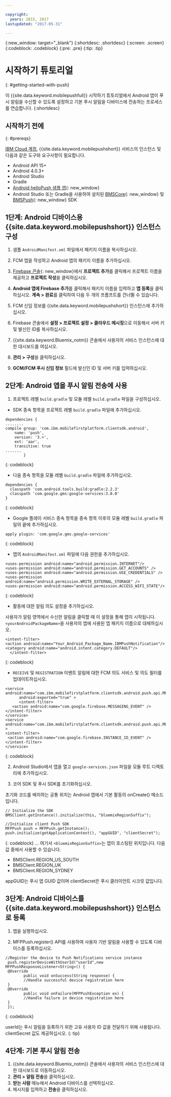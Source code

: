 ```yaml
---

copyright:
  years: 2015, 2017
lastupdated: "2017-05-31"

---
```


{:new_window: target="_blank"}
{:shortdesc: .shortdesc}
{:screen: .screen}
{:codeblock: .codeblock}
{:pre: .pre}
{:tip: .tip}

# 시작하기 튜토리얼
{: #getting-started-with-push}

이 {{site.data.keyword.mobilepushfull}} 시작하기 튜토리얼에서 Android 앱이 푸시 알림을 수신할 수 있도록 설정하고 기본 푸시 알림을 디바이스에 전송하는 프로세스를 연습합니다.
{:shortdesc}

<div id="prerequisites"></div>

## 시작하기 전에
{: #prereqs}

[IBM Cloud 계정](https://console.bluemix.net/registration/), {{site.data.keyword.mobilepushshort}} 서비스의 인스턴스 및 다음과 같은 도구와 요구사항이 필요합니다. 

  * Android API 15+
  * Android 4.0.3+
  * Android Studio
  * Gradle
  * [Android helloPush 샘플 앱](https://github.com/ibm-bluemix-mobile-services/bms-samples-android-hellopush){: new_window}
  * Android Studio 또는 Gradle을 사용하여 설치된 [BMSCore](https://github.com/ibm-bluemix-mobile-services/bms-clientsdk-android-core){: new_window} 및
  [BMSPush](https://github.com/ibm-bluemix-mobile-services/bms-clientsdk-android-push){: new_window} SDK

## 1단계: Android 디바이스용 {{site.data.keyword.mobilepushshort}} 인스턴스 구성

1. 샘플 `AndroidManifest.xml` 파일에서 패키지 이름을 복사하십시오.

2. FCM 앱을 작성하고 Android 앱의 패키지 이름을 추가하십시오. 
  1. [Firebase 콘솔](https://console.firebase.google.com){: new_window}에서 **프로젝트 추가**를 클릭해서
  프로젝트 이름을 제공하고 **프로젝트 작성**을 클릭하십시오.
  2. **Android 앱에 Firebase 추가**를 클릭해서 패키지 이름을 입력하고 **앱 등록**을 클릭하십시오. **계속 > 완료**를 클릭하여 다음 두 개의 프롬프트를 건너뛸 수 있습니다.  

3. FCM 신임 정보를 {{site.data.keyword.mobilepushshort}} 인스턴스에 추가하십시오. 
  1. Firebase 콘솔에서 **설정 > 프로젝트 설정 > 클라우드 메시징**으로 이동해서 서버 키 및 발신인 ID를 복사하십시오.
  2. {{site.data.keyword.Bluemix_notm}} 콘솔에서 사용자의 서비스 인스턴스에 대한 대시보드를 여십시오. 
  3. **관리 > 구성**을 클릭하십시오.
  4. **GCM/FCM 푸시 신임 정보** 필드에 발신인 ID 및 서버 키를 입력하십시오. 

## 2단계: Android 앱을 푸시 알림 전송에 사용

1. 프로젝트 레벨 `build.gradle` 및 모듈 레벨 `build.gradle` 파일을 구성하십시오. 

  * SDK 종속 항목을 프로젝트 레벨 `build.gradle` 파일에 추가하십시오. 
  
  ```
  dependencies {
  ........
  compile group: 'com.ibm.mobilefirstplatform.clientsdk.android',
      name: 'push',
      version: '3.+',
      ext: 'aar',
      transitive: true
  .......
	      }
  ```
  {: codeblock}

  * 다음 종속 항목을 모듈 레벨 `build.gradle` 파일에 추가하십시오. 
  
  ```
  dependencies {
    classpath 'com.android.tools.build:gradle:2.2.3'
    classpath 'com.google.gms:google-services:3.0.0'
  }
  ```
  {: codeblock}
  
  * Google 플레이 서비스 종속 항목을 종속 항목 이후의 모듈 레벨 `build.gradle` 파일의 끝에 추가하십시오. 
  
  ```
  apply plugin: 'com.google.gms.google-services'
  ```
  {: codeblock}
  
  * 앱의 `AndroidManifest.xml` 파일에 다음 권한을 추가하십시오. 
  
  ```
  <uses-permission android:name="android.permission.INTERNET"/>
<uses-permission android:name="android.permission.GET_ACCOUNTS" />
<uses-permission android:name="android.permission.USE_CREDENTIALS" />
<uses-permission android:name="android.permission.WRITE_EXTERNAL_STORAGE" />
<uses-permission android:name="android.permission.ACCESS_WIFI_STATE"/>
```
  {: codeblock}
  
  * 활동에 대한 알림 의도 설정을 추가하십시오.  
  
  사용자가 알림 영역에서 수신한 알림을 클릭할 때 이 설정을 통해 앱이 시작됩니다. `<yourAndroidPackageName>`을 사용자의 앱에 사용된 앱 패키지 이름으로 대체하십시오. 
  
  ```
  <intent-filter>
  <action android:name="Your_Android_Package_Name.IBMPushNotification"/>
  <category android:name="android.intent.category.DEFAULT"/>
 	</intent-filter>
  ```
  {: codeblock}
  
  * `RECEIVE` 및 `REGISTRATION` 이벤트 알림에 대한 FCM 의도 서비스 및 의도 필터를 업데이트하십시오.
  
  ```
  <service android:name="com.ibm.mobilefirstplatform.clientsdk.android.push.api.MFPPushIntentService"
    	android:exported="true" >
    	<intent-filter>
     <action android:name="com.google.firebase.MESSAGING_EVENT" />
  </intent-filter>
  </service>
  <service
  android:name="com.ibm.mobilefirstplatform.clientsdk.android.push.api.MFPPush"android:exported="true" >
  <intent-filter>
   <action android:name="com.google.firebase.INSTANCE_ID_EVENT" />
  </intent-filter>
  </service>
  ```
  {: codeblock}
  
2. Android Studio에서 앱을 열고 `google-services.json` 파일을 모듈 루트 디렉토리에 추가하십시오.

3. 코어 SDK 및 푸시 SDK를 초기화하십시오. 

초기화 코드를 배치하는 공통 위치는 Android 앱에서 기본 활동의 onCreate() 메소드입니다. 

```
// Initialize the SDK
BMSClient.getInstance().initialize(this, "bluemixRegionSuffix");

//Initialize client Push SDK
MFPPush push = MFPPush.getInstance();
push.initialize(getApplicationContext(), "appGUID", "clientSecret");
```
{: codeblock}
... 여기서 `<bluemixRegionSuffix>`는 앱이 호스팅된 위치입니다. 다음 값 중에서 사용할 수 있습니다.

  * BMSClient.REGION_US_SOUTH
  * BMSClient.REGION_UK
  * BMSClient.REGION_SYDNEY

appGUID는 푸시 앱 GUID 값이며 clientSecret은 푸시 클라이언트 시크릿 값입니다. 

## 3단계: Android 디바이스를 {{site.data.keyword.mobilepushshort}} 인스턴스로 등록

1. 앱을 실행하십시오.

2. MFPPush.register() API를 사용하여 사용자 기반 알림을 사용할 수 있도록 디바이스를 등록하십시오. 

```
//Register the device to Push Notifications service instance
 push.registerDeviceWithUserId("userId",new MFPPushResponseListener<String>() {
 @Override
		public void onSuccess(String response) {
		//Handle successful device registration here
 }
 @Override
	    public void onFailure(MFPPushException ex) {
	    //Handle failure in device registration here
 }
 });
 ```
 {: codeblock}
 
 
 userId는 푸시 알림을 등록하기 위한 고유 사용자 ID 값을 전달하기 위해 사용됩니다. clientSecret 값도 제공하십시오.
 {: tip}
 
 ## 4단계: 기본 푸시 알림 전송
 
 1. {{site.data.keyword.Bluemix_notm}} 콘솔에서 사용자의 서비스 인스턴스에 대한 대시보드로 이동하십시오. 
 2. **관리 > 알림 전송**을 클릭하십시오.
 3. **받는 사람** 메뉴에서 Android 디바이스를 선택하십시오.
 4. 메시지를 입력하고 **전송**을 클릭하십시오.  
 
